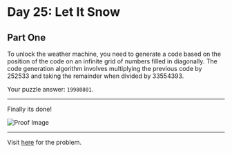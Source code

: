 # Day 25: Let It Snow

## Part One

To unlock the weather machine, you need to generate a code based on the position of the code on an infinite grid of numbers filled in diagonally. The code generation algorithm involves multiplying the previous code by 252533 and taking the remainder when divided by 33554393.

Your puzzle answer: `19980801`.

*******

Finally its done!

![Proof Image](../idk\nRequired_stuff?/2015done.png)

******************

Visit [here](https://adventofcode.com/2015/day/25) for the problem.